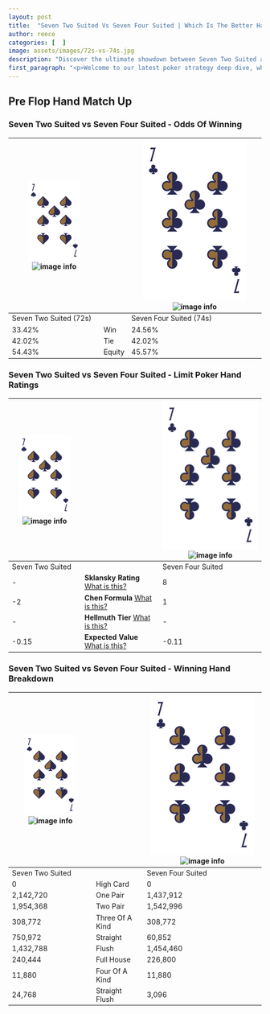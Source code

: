 ```yaml
---
layout: post
title:  "Seven Two Suited Vs Seven Four Suited | Which Is The Better Hand In Poker? A Complete Guide"
author: reece
categories: [  ]
image: assets/images/72s-vs-74s.jpg
description: "Discover the ultimate showdown between Seven Two Suited and Seven Four Suited in poker! Uncover the odds, strategies, and scenarios where one hand triumphs over the other. Get ready to up your poker game with this thrilling analysis."
first_paragraph: "<p>Welcome to our latest poker strategy deep dive, where we're pitting two distinct hands against each other in a high-stakes showdown: Seven Two Suited vs Seven Four Suited.</p><p>In the dynamic world of poker, every decision counts, and knowing which hand holds the upper hand is key to your success at the table.</p><p>In this article, we'll dissect these two hands, explore the scenarios where one dominates the other, and equip you with the knowledge to make strategic choices that can tip the odds in your favor.</p><p>Get ready to unravel the intriguing dynamics of these poker hands and elevate your game to new heights.</p>"
---
```




[comment]: # (sp0)

## Pre Flop Hand Match Up

<div class="table hand-ratings" markdown="1"> 



### Seven Two Suited vs Seven Four Suited - Odds Of Winning


    
| ![image info](assets/images/hand1/7.png) ![image info](assets/images/hand1/2s.png) |  | ![image info](assets/images/hand2/7.png) ![image info](assets/images/hand2/4s.png) |
| -------- | -------- | -------- |
| Seven Two Suited (72s) |  | Seven Four Suited (74s) |
| 33.42% | Win | 24.56% |
| 42.02% | Tie | 42.02% |
| 54.43% | Equity | 45.57% |




[comment]: # (sp1)



### Seven Two Suited vs Seven Four Suited - Limit Poker Hand Ratings


    
| ![image info](assets/images/hand1/7.png) ![image info](assets/images/hand1/2s.png) |  | ![image info](assets/images/hand2/7.png) ![image info](assets/images/hand2/4s.png) |
| -------- | -------- | -------- |
| Seven Two Suited |  | Seven Four Suited |
| - | **Sklansky Rating** [What is this?](/sklansky-rating-explained) | 8 |
| -2 | **Chen Formula** [What is this?](/chen-formula-explained) | 1 |
| - | **Hellmuth Tier** [What is this?](/Hellmuth-tier-explained) | - |
| -0.15 | **Expected Value** [What is this?](/expected-value-explained) | -0.11 |




[comment]: # (sp2)



### Seven Two Suited vs Seven Four Suited - Winning Hand Breakdown


    
| ![image info](assets/images/hand1/7.png) ![image info](assets/images/hand1/2s.png) |  | ![image info](assets/images/hand2/7.png) ![image info](assets/images/hand2/4s.png) |
| -------- | -------- | -------- |
| Seven Two Suited |  | Seven Four Suited |
| 0 | High Card | 0 |
| 2,142,720 | One Pair | 1,437,912 |
| 1,954,368 | Two Pair | 1,542,996 |
| 308,772 | Three Of A Kind | 308,772 |
| 750,972 | Straight | 60,852 |
| 1,432,788 | Flush | 1,454,460 |
| 240,444 | Full House | 226,800 |
| 11,880 | Four Of A Kind | 11,880 |
| 24,768 | Straight Flush | 3,096 |




[comment]: # (sp3)



</div>

[comment]: # (sp4)



[comment]: # (sp5)

